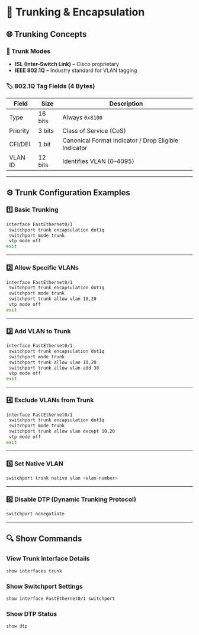 # 📡 Trunking & Encapsulation

## 🌐 Trunking Concepts

### 🔌 Trunk Modes

* **ISL (Inter-Switch Link)** – Cisco proprietary
* **IEEE 802.1Q** – Industry standard for VLAN tagging

### 🏷️ 802.1Q Tag Fields (4 Bytes)

| Field    | Size    | Description                                          |
| -------- | ------- | ---------------------------------------------------- |
| Type     | 16 bits | Always `0x8100`                                      |
| Priority | 3 bits  | Class of Service (CoS)                               |
| CFI/DEI  | 1 bit   | Canonical Format Indicator / Drop Eligible Indicator |
| VLAN ID  | 12 bits | Identifies VLAN (0–4095)                             |

---

## ⚙️ Trunk Configuration Examples

### 1️⃣ Basic Trunking

```bash
interface FastEthernet0/1
 switchport trunk encapsulation dot1q
 switchport mode trunk
 vtp mode off
exit
```

---

### 2️⃣ Allow Specific VLANs

```bash
interface FastEthernet0/1
 switchport trunk encapsulation dot1q
 switchport mode trunk
 switchport trunk allow vlan 10,20
 vtp mode off
exit
```

---

### 3️⃣ Add VLAN to Trunk

```bash
interface FastEthernet0/1
 switchport trunk encapsulation dot1q
 switchport mode trunk
 switchport trunk allow vlan 10,20
 switchport trunk allow vlan add 30
 vtp mode off
exit
```

---

### 4️⃣ Exclude VLANs from Trunk

```bash
interface FastEthernet0/1
 switchport trunk encapsulation dot1q
 switchport mode trunk
 switchport trunk allow vlan except 10,20
 vtp mode off
exit
```

---

### 5️⃣ Set Native VLAN

```bash
switchport trunk native vlan <vlan-number>
```

---

### 6️⃣ Disable DTP (Dynamic Trunking Protocol)

```bash
switchport nonegotiate
```

---

## 🔍 Show Commands

### View Trunk Interface Details

```bash
show interfaces trunk
```

### Show Switchport Settings

```bash
show interface FastEthernet0/1 switchport
```

### Show DTP Status

```bash
show dtp
```

